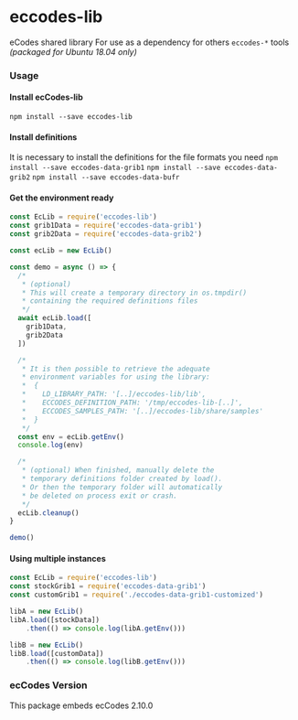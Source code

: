 

# eccodes-lib

eCodes shared library
For use as a dependency for others `eccodes-*` tools
*(packaged for Ubuntu 18.04 only)*

### Usage

#### Install ecCodes-lib
`npm install --save eccodes-lib`

#### Install definitions
It is necessary to install the definitions for the file formats you need
`npm install --save eccodes-data-grib1`
`npm install --save eccodes-data-grib2`
`npm install --save eccodes-data-bufr`

#### Get the environment ready
```javascript
const EcLib = require('eccodes-lib')
const grib1Data = require('eccodes-data-grib1')
const grib2Data = require('eccodes-data-grib2')

const ecLib = new EcLib()

const demo = async () => {
  /*
   * (optional)
   * This will create a temporary directory in os.tmpdir()
   * containing the required definitions files
   */
  await ecLib.load([
    grib1Data,
    grib2Data
  ])

  /*
   * It is then possible to retrieve the adequate
   * environment variables for using the library:
   *  {
   *    LD_LIBRARY_PATH: '[..]/eccodes-lib/lib',
   *    ECCODES_DEFINITION_PATH: '/tmp/eccodes-lib-[..]',
   *    ECCODES_SAMPLES_PATH: '[..]/eccodes-lib/share/samples'
   *  }
   */
  const env = ecLib.getEnv()
  console.log(env)

  /*
   * (optional) When finished, manually delete the
   * temporary definitions folder created by load().
   * Or then the temporary folder will automatically
   * be deleted on process exit or crash.
   */
  ecLib.cleanup()
}

demo()
```

#### Using multiple instances
```javascript
const EcLib = require('eccodes-lib')
const stockGrib1 = require('eccodes-data-grib1')
const customGrib1 = require('./eccodes-data-grib1-customized')

libA = new EcLib()
libA.load([stockData])
    .then(() => console.log(libA.getEnv()))

libB = new EcLib()
libB.load([customData])
    .then(() => console.log(libB.getEnv()))
```

### ecCodes Version
This package embeds ecCodes 2.10.0
